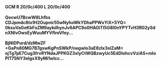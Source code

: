 #### GCM R 20/0c/400 L 20/0c/400
**QecwU7BcwW8Lhfbs**<br/>**CDJpmdc8to1H2Oupnir55wNyhoWkYDhaPPWxYiX+5YQ=**<br/>**0ksuVaGeKbFoZM9aykdhynJv6APC9o0HAOiTl5G8I0nYPYTvH3R02ySdnXNlvOwxEyWuuMYVfIroVfey...**<br/><br/>
**BjNIDPurd/dzMwZF**<br/>**+GaPn80MG7B7gswKgPnSWkP/negwlo3aE8zIx3sIZaM=**<br/>**ojTg7pE7Cug3frvRYNdaJPPKGZ3xlyCtWQBzwyUc5EdDIohcvVziAS+mloPlT75NY3eIgxX9yMi1wlcc...**
